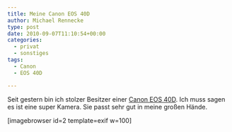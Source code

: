 ```yaml
---
title: Meine Canon EOS 40D
author: Michael Rennecke
type: post
date: 2010-09-07T11:10:54+00:00
categories:
  - privat
  - sonstiges
tags:
  - Canon
  - EOS 40D

---
```

Seit gestern bin ich stolzer Besitzer einer [Canon EOS 40D][1]. Ich muss sagen es ist eine super Kamera. Sie passt sehr gut in meine großen Hände.

[imagebrowser id=2 template=exif w=100]

 [1]: http://www.traumflieger.de/desktop/kameras/cam_40d.php